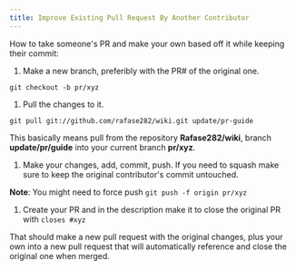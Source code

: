 ```yaml
---
title: Improve Existing Pull Request By Another Contributor
---
```

How to take someone's PR and make your own based off it while keeping their commit:

1.  Make a new branch, preferibly with the PR# of the original one.

`git checkout -b pr/xyz`

1.  Pull the changes to it.

`git pull git://github.com/rafase282/wiki.git update/pr-guide`

This basically means pull from the repository **Rafase282/wiki**, branch **update/pr/guide** into your current branch **pr/xyz**.

1.  Make your changes, add, commit, push. If you need to squash make sure to keep the original contributor's commit untouched.

**Note**: You might need to force push `git push -f origin pr/xyz`

1.  Create your PR and in the description make it to close the original PR with `closes #xyz`

That should make a new pull request with the original changes, plus your own into a new pull request that will automatically reference and close the original one when merged.